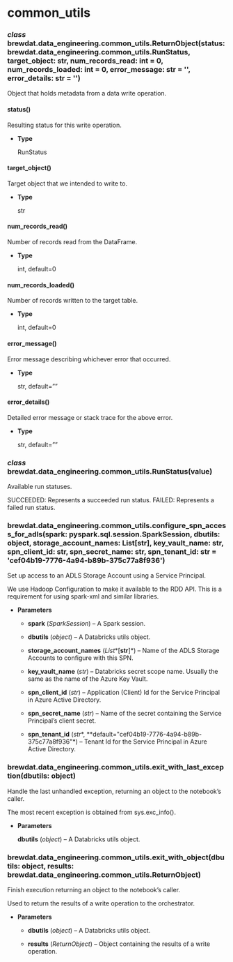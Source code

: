 # common_utils


### _class_ brewdat.data_engineering.common_utils.ReturnObject(status: brewdat.data_engineering.common_utils.RunStatus, target_object: str, num_records_read: int = 0, num_records_loaded: int = 0, error_message: str = '', error_details: str = '')
Object that holds metadata from a data write operation.


#### status()
Resulting status for this write operation.


* **Type**

    RunStatus



#### target_object()
Target object that we intended to write to.


* **Type**

    str



#### num_records_read()
Number of records read from the DataFrame.


* **Type**

    int, default=0



#### num_records_loaded()
Number of records written to the target table.


* **Type**

    int, default=0



#### error_message()
Error message describing whichever error that occurred.


* **Type**

    str, default=””



#### error_details()
Detailed error message or stack trace for the above error.


* **Type**

    str, default=””



### _class_ brewdat.data_engineering.common_utils.RunStatus(value)
Available run statuses.

SUCCEEDED: Represents a succeeded run status.
FAILED: Represents a failed run status.


### brewdat.data_engineering.common_utils.configure_spn_access_for_adls(spark: pyspark.sql.session.SparkSession, dbutils: object, storage_account_names: List[str], key_vault_name: str, spn_client_id: str, spn_secret_name: str, spn_tenant_id: str = 'cef04b19-7776-4a94-b89b-375c77a8f936')
Set up access to an ADLS Storage Account using a Service Principal.

We use Hadoop Configuration to make it available to the RDD API.
This is a requirement for using spark-xml and similar libraries.


* **Parameters**

    
    * **spark** (*SparkSession*) – A Spark session.


    * **dbutils** (*object*) – A Databricks utils object.


    * **storage_account_names** (*List**[**str**]*) – Name of the ADLS Storage Accounts to configure with this SPN.


    * **key_vault_name** (*str*) – Databricks secret scope name. Usually the same as the name of the Azure Key Vault.


    * **spn_client_id** (*str*) – Application (Client) Id for the Service Principal in Azure Active Directory.


    * **spn_secret_name** (*str*) – Name of the secret containing the Service Principal’s client secret.


    * **spn_tenant_id** (*str**, **default="cef04b19-7776-4a94-b89b-375c77a8f936"*) – Tenant Id for the Service Principal in Azure Active Directory.



### brewdat.data_engineering.common_utils.exit_with_last_exception(dbutils: object)
Handle the last unhandled exception, returning an object to the notebook’s caller.

The most recent exception is obtained from sys.exc_info().


* **Parameters**

    **dbutils** (*object*) – A Databricks utils object.



### brewdat.data_engineering.common_utils.exit_with_object(dbutils: object, results: brewdat.data_engineering.common_utils.ReturnObject)
Finish execution returning an object to the notebook’s caller.

Used to return the results of a write operation to the orchestrator.


* **Parameters**

    
    * **dbutils** (*object*) – A Databricks utils object.


    * **results** (*ReturnObject*) – Object containing the results of a write operation.
